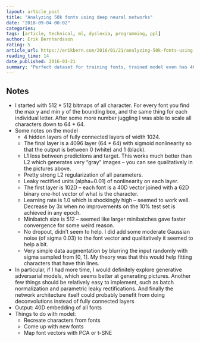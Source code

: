 ```yaml
---
layout: article_post
title: "Analyzing 50k fonts using deep neural networks"
date: "2018-09-04 00:02"
categories:
tags: [article, technical, ml, dyslexia, programming, ppl]
author: Erik Bernhardsson
rating: 5
article_url: https://erikbern.com/2016/01/21/analyzing-50k-fonts-using-deep-neural-networks.html
reading_time: 14
date_published: 2016-01-21
summary: "Perfect dataset for training fonts, trained model even has 40 latent factors."
---
```


## Notes

* I started with 512 * 512 bitmaps of all character. For every font you find the
  max y and min y of the bounding box, and the same thing for each individual
  letter. After some more number juggling I was able to scale all characters
  down to 64 * 64.
* Some notes on the model
  * 4 hidden layers of fully connected layers of width 1024.
  * The final layer is a 4096 layer (64 * 64) with sigmoid nonlinearity so that the output is between 0 (white) and 1 (black).
  * L1 loss between predictions and target. This works much better than L2 which generates very “gray” images – you can see qualitatively in the pictures above.
  * Pretty strong L2 regularization of all parameters.
  * Leaky rectified units (alpha=0.01) of nonlinearity on each layer.
  * The first layer is 102D – each font is a 40D vector joined with a 62D binary one-hot vector of what is the character.
  * Learning rate is 1.0 which is shockingly high – seemed to work well. Decrease by 3x when no improvements on the 10% test set is achieved in any epoch.
  * Minibatch size is 512 – seemed like larger minibatches gave faster convergence for some weird reason.
  * No dropout, didn’t seem to help. I did add some moderate Gaussian noise (of sigma 0.03) to the font vector and qualitatively it seemed to help a bit.
  * Very simple data augmentation by blurring the input randomly with sigma sampled from [0, 1]. My theory was that this would help fitting characters that have thin lines.
* In particular, if I had more time, I would definitely explore generative
  adversarial models, which seems better at generating pictures. Another few
  things should be relatively easy to implement, such as batch normalization and
  parametric leaky rectifications. And finally the network architecture itself
  could probably benefit from doing deconvolutions instead of fully connected
  layers
* Output: 40D embedding of all fonts
* Things to do with model:
  * Recreate characters from fonts
  * Come up with new fonts
  * Map font vectors with PCA or t-SNE


